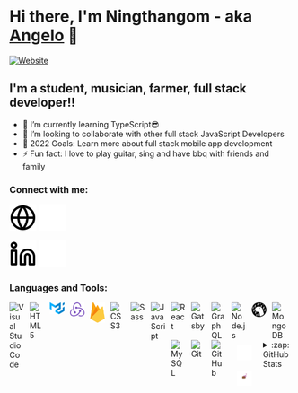 # Hi there, I'm Ningthangom - aka [Angelo][website] 👋 

[![Website](https://img.shields.io/badge/Angelo101-webiste-green)](https://angelo101.netlify.app/)




## I'm a student, musician, farmer, full stack developer!!

<!-- - 🔭 Check out my VS Code course: [Become A VS Code SuperHero!][course]! -->
- 🌱 I’m currently learning TypeScript😎
- 👯 I’m looking to collaborate with other full stack JavaScript Developers
- 🥅 2022 Goals: Learn more about full stack mobile app development
- ⚡ Fun fact: I love to play guitar, sing and have bbq with friends and family


### Connect with me:

[![website](./img/globe-light.svg)]( https://angelo101.netlify.app#gh-light-mode-only)
[![website](./img/globe-dark.svg)]( https://angelo101.netlify.app#gh-dark-mode-only)
&nbsp;&nbsp;

[![website](./img/linkedin-light.svg)](https://www.linkedin.com/in/ningthangom-shwebeth-angelo-709b45123/#gh-light-mode-only)
[![website](./img/linkedin-dark.svg)](https://www.linkedin.com/in/ningthangom-shwebeth-angelo-709b45123/#gh-dark-mode-only)


### Languages and Tools:

[<img align="left" alt="Visual Studio Code" width="26px" src="https://cdn.jsdelivr.net/gh/devicons/devicon/icons/vscode/vscode-original.svg" style="padding-right:10px;" />](https://code.visualstudio.com/)
[<img align="left" alt="HTML5" width="26px" src="https://cdn.jsdelivr.net/gh/devicons/devicon/icons/html5/html5-original.svg" style="padding-right:10px;" />](https://developer.mozilla.org/en-US/docs/Glossary/HTML5)
[<img align="left" alt="mui" width="26px" src="./img/material-ui-1.svg" style="padding-right:10px;" />](https://mui.com/)
[<img align="left" alt="redux" width="26px" src="./img/redux.svg" style="padding-right:10px;" />](https://redux.js.org/)
[<img align="left" alt="firebase" width="26px" src="./img/firebase-1.svg" style="padding-right:10px;" />](https://firebase.google.com/)
[<img align="left" alt="CSS3" width="26px" src="https://cdn.jsdelivr.net/gh/devicons/devicon/icons/css3/css3-original.svg" style="padding-right:10px;" />](https://www.youtube.com/watch?v=1Rs2ND1ryYc)
[<img align="left" alt="Sass" width="26px" src="https://cdn.jsdelivr.net/gh/devicons/devicon/icons/sass/sass-original.svg" style="padding-right:10px;" />](https://www.youtube.com/watch?v=_a5j7KoflTs)
[<img align="left" alt="JavaScript" width="26px" src="https://cdn.jsdelivr.net/gh/devicons/devicon/icons/javascript/javascript-original.svg" style="padding-right:10px;" />](https://www.javascript.com/)
[<img align="left" alt="React" width="26px" src="https://cdn.jsdelivr.net/gh/devicons/devicon/icons/react/react-original.svg" style="padding-right:10px;" />](https://reactjs.org/)
[<img align="left" alt="Gatsby" width="26px" src="https://cdn.jsdelivr.net/gh/devicons/devicon/icons/gatsby/gatsby-original.svg" style="padding-right:10px;" />](https://www.gatsbyjs.com/)
[<img align="left" alt="GraphQL" width="26px" src="https://cdn.jsdelivr.net/gh/devicons/devicon/icons/graphql/graphql-plain.svg" style="padding-right:10px;" />](https://graphql.org/)
[<img align="left" alt="Node.js" width="26px" src="https://cdn.jsdelivr.net/gh/devicons/devicon/icons/nodejs/nodejs-original.svg" style="padding-right:10px;" />](https://nodejs.org/en/)
[<img align="left" alt="Deno" width="26px" src="./img/deno-light.svg" style="padding-right:10px;" />](https://deno.land/)
[<img align="left" alt="MongoDB" width="26px" src="https://cdn.jsdelivr.net/gh/devicons/devicon/icons/mongodb/mongodb-original.svg" style="padding-right:10px;" />](https://www.mongodb.com/)
[<img align="left" alt="MySQL" width="26px" src="https://cdn.jsdelivr.net/gh/devicons/devicon/icons/mysql/mysql-original.svg" style="padding-right:10px;" />](https://www.mysql.com/)
[<img align="left" alt="Git" width="26px" src="https://cdn.jsdelivr.net/gh/devicons/devicon/icons/git/git-original.svg" style="padding-right:10px;" />](https://github.com/)
[<img align="left" alt="GitHub" width="26px" src="https://user-images.githubusercontent.com/3369400/139447912-e0f43f33-6d9f-45f8-be46-2df5bbc91289.png" style="padding-right:10px;" />](https://github.com/)
<!-- [<img align="left" alt="GitHub" width="26px" src="https://user-images.githubusercontent.com/3369400/139448065-39a229ba-4b06-434b-bc67-616e2ed80c8f.png" style="padding-right:10px;" />](https://github.com/)
[<img align="left" alt="Terminal" width="26px" src="./img/terminal-light.svg" style="padding-right:10px;" />](https://docs.microsoft.com/en-us/windows/terminal/) -->
[<img align="left" alt="Terminal" width="26px" src="./img/terminal-dark.svg" style="padding-right:10px; margin: 10px;"/>](https://docs.microsoft.com/en-us/windows/terminal/)
[<img align="left" alt="styled-component" width="26px" src="./img/style_component_logo.svg" style="padding-right:10px;margin: 10px;" />](https://styled-components.com/)

 
<br />

  

<details>
  <summary>:zap: GitHub Stats</summary>

  <img align="left" alt="codeSTACKr's GitHub Stats" src="https://github-readme-stats.vercel.app/api?username=Angelo101&show_icons=true&hide_border=false&title_color=ff652f&icon_color=FFE400&bg_color=09131B&text_color=ffffff&border_color=0c1a25" />

</details>

[website]: https://angelo101.netlify.app/


